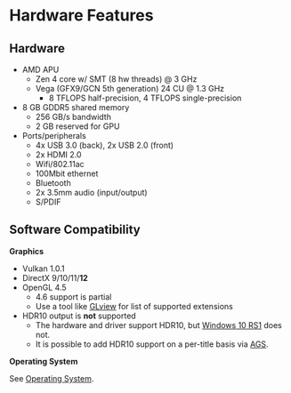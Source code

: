 # Hardware Features

## Hardware

- AMD APU
    - Zen 4 core w/ SMT (8 hw threads) @ 3 GHz
    - Vega (GFX9/GCN 5th generation) 24 CU @ 1.3 GHz
        - 8 TFLOPS half-precision, 4 TFLOPS single-precision
- 8 GB GDDR5 shared memory
    - 256 GB/s bandwidth
    - 2 GB reserved for GPU
- Ports/peripherals
    - 4x USB 3.0 (back), 2x USB 2.0 (front)
    - 2x HDMI 2.0
    - Wifi/802.11ac
    - 100Mbit ethernet
    - Bluetooth
    - 2x 3.5mm audio (input/output)
    - S/PDIF

## Software Compatibility

__Graphics__

- Vulkan 1.0.1
- DirectX 9/10/11/__12__
- OpenGL 4.5
    - 4.6 support is partial
    - Use a tool like [GLview](http://realtech-vr.com/admin/glview) for list of supported extensions
- HDR10 output is __not__ supported
    - The hardware and driver support HDR10, but [Windows 10 RS1](os.md) does not.
    - It is possible to add HDR10 support on a per-title basis via [AGS](amd_gpu_services.md).

__Operating System__

See [Operating System](os.md).